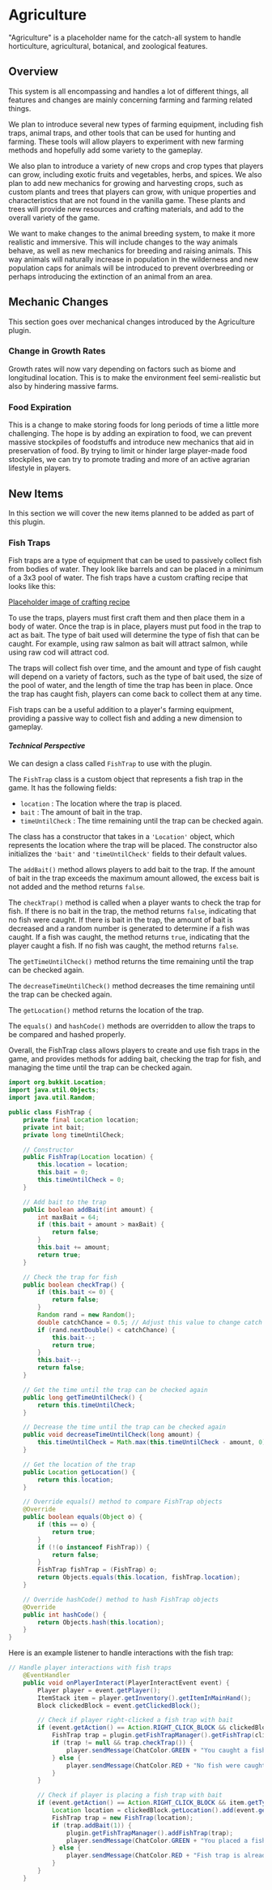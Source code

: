 # Agriculture
"Agriculture" is a placeholder name for the catch-all system to handle horticulture, agricultural, botanical, and zoological features.

## Overview
This system is all encompassing and handles a lot of different things, all features and changes are mainly concerning farming and farming related things.
    
We plan to introduce several new types of farming equipment, including fish traps, animal traps, and other tools that can be used for hunting and farming. These tools will allow players to experiment with new farming methods and hopefully add some variety to the gameplay.
   
We also plan to introduce a variety of new crops and crop types that players can grow, including exotic fruits and vegetables, herbs, and spices. We also plan to add new mechanics for growing and harvesting crops, such as custom plants and trees that players can grow, with unique properties and characteristics that are not found in the vanilla game. These plants and trees will provide new resources and crafting materials, and add to the overall variety of the game.
   
We want to make changes to the animal breeding system, to make it more realistic and immersive. This will include changes to the way animals behave, as well as new mechanics for breeding and raising animals. This way animals will naturally increase in population in the wilderness and new population caps for animals will be introduced to prevent overbreeding or perhaps introducing the extinction of an animal from an area.

## Mechanic Changes
This section goes over mechanical changes introduced by the Agriculture plugin.
### Change in Growth Rates
Growth rates will now vary depending on factors such as biome and longitudinal location. This is to make the environment feel semi-realistic but also by hindering massive farms. 

### Food Expiration
This is a change to make storing foods for long periods of time a little more challenging. The hope is by adding an expiration to food, we can prevent massive stockpiles of foodstuffs and introduce new mechanics that aid in preservation of food. By trying to limit or hinder large player-made food stockpiles, we can try to promote trading and more of an active agrarian lifestyle in players. 

## New Items
In this section we will cover the new items planned to be added as part of this plugin. 

### Fish Traps
Fish traps are a type of equipment that can be used to passively collect fish from bodies of water. They look like barrels and can be placed in a minimum of a 3x3 pool of water. The fish traps have a custom crafting recipe that looks like this:
   
[Placeholder image of crafting recipe]()
   
To use the traps, players must first craft them and then place them in a body of water. Once the trap is in place, players must put food in the trap to act as bait. The type of bait used will determine the type of fish that can be caught. For example, using raw salmon as bait will attract salmon, while using raw cod will attract cod.
   
The traps will collect fish over time, and the amount and type of fish caught will depend on a variety of factors, such as the type of bait used, the size of the pool of water, and the length of time the trap has been in place. Once the trap has caught fish, players can come back to collect them at any time.
   
Fish traps can be a useful addition to a player's farming equipment, providing a passive way to collect fish and adding a new dimension to gameplay.

#### ***Technical Perspective***
We can design a class called `FishTrap` to use with the plugin. 
    
The `FishTrap` class is a custom object that represents a fish trap in the game. It has the following fields:
    
* `location` : The location where the trap is placed.
* `bait` : The amount of bait in the trap.
* `timeUntilCheck` : The time remaining until the trap can be checked again.
    
The class has a constructor that takes in a `'Location'` object, which represents the location where the trap will be placed. The constructor also initializes the `'bait'` and `'timeUntilCheck'` fields to their default values.
   
The `addBait()` method allows players to add bait to the trap. If the amount of bait in the trap exceeds the maximum amount allowed, the excess bait is not added and the method returns `false`.
   
The `checkTrap()` method is called when a player wants to check the trap for fish. If there is no bait in the trap, the method returns `false`, indicating that no fish were caught. If there is bait in the trap, the amount of bait is decreased and a random number is generated to determine if a fish was caught. If a fish was caught, the method returns `true`, indicating that the player caught a fish. If no fish was caught, the method returns `false`.
   
The `getTimeUntilCheck()` method returns the time remaining until the trap can be checked again.
   
The `decreaseTimeUntilCheck()` method decreases the time remaining until the trap can be checked again.
   
The `getLocation()` method returns the location of the trap.
   
The `equals()` and `hashCode()` methods are overridden to allow the traps to be compared and hashed properly.
   
Overall, the FishTrap class allows players to create and use fish traps in the game, and provides methods for adding bait, checking the trap for fish, and managing the time until the trap can be checked again.

```java
import org.bukkit.Location;
import java.util.Objects;
import java.util.Random;

public class FishTrap {
    private final Location location;
    private int bait;
    private long timeUntilCheck;

    // Constructor
    public FishTrap(Location location) {
        this.location = location;
        this.bait = 0;
        this.timeUntilCheck = 0;
    }

    // Add bait to the trap
    public boolean addBait(int amount) {
        int maxBait = 64;
        if (this.bait + amount > maxBait) {
            return false;
        }
        this.bait += amount;
        return true;
    }

    // Check the trap for fish
    public boolean checkTrap() {
        if (this.bait <= 0) {
            return false;
        }
        Random rand = new Random();
        double catchChance = 0.5; // Adjust this value to change catch rate
        if (rand.nextDouble() < catchChance) {
            this.bait--;
            return true;
        }
        this.bait--;
        return false;
    }

    // Get the time until the trap can be checked again
    public long getTimeUntilCheck() {
        return this.timeUntilCheck;
    }

    // Decrease the time until the trap can be checked again
    public void decreaseTimeUntilCheck(long amount) {
        this.timeUntilCheck = Math.max(this.timeUntilCheck - amount, 0);
    }

    // Get the location of the trap
    public Location getLocation() {
        return this.location;
    }

    // Override equals() method to compare FishTrap objects
    @Override
    public boolean equals(Object o) {
        if (this == o) {
            return true;
        }
        if (!(o instanceof FishTrap)) {
            return false;
        }
        FishTrap fishTrap = (FishTrap) o;
        return Objects.equals(this.location, fishTrap.location);
    }

    // Override hashCode() method to hash FishTrap objects
    @Override
    public int hashCode() {
        return Objects.hash(this.location);
    }
}
```
   
Here is an example listener to handle interactions with the fish trap:
   
```java
// Handle player interactions with fish traps
    @EventHandler
    public void onPlayerInteract(PlayerInteractEvent event) {
        Player player = event.getPlayer();
        ItemStack item = player.getInventory().getItemInMainHand();
        Block clickedBlock = event.getClickedBlock();

        // Check if player right-clicked a fish trap with bait
        if (event.getAction() == Action.RIGHT_CLICK_BLOCK && clickedBlock.getType() == Material.BARREL) {
            FishTrap trap = plugin.getFishTrapManager().getFishTrap(clickedBlock.getLocation());
            if (trap != null && trap.checkTrap()) {
                player.sendMessage(ChatColor.GREEN + "You caught a fish!");
            } else {
                player.sendMessage(ChatColor.RED + "No fish were caught.");
            }
        }

        // Check if player is placing a fish trap with bait
        if (event.getAction() == Action.RIGHT_CLICK_BLOCK && item.getType() == Material.BARREL) {
            Location location = clickedBlock.getLocation().add(event.getBlockFace().getDirection());
            FishTrap trap = new FishTrap(location);
            if (trap.addBait(1)) {
                plugin.getFishTrapManager().addFishTrap(trap);
                player.sendMessage(ChatColor.GREEN + "You placed a fish trap!");
            } else {
                player.sendMessage(ChatColor.RED + "Fish trap is already full!");
            }
        }
    }
```

